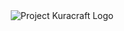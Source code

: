 <center><img src="https://media.discordapp.net/attachments/918939720493461594/918939987821621302/kuracraft_v3.png?width=400&height=225" alt="Project Kuracraft Logo"></center>
